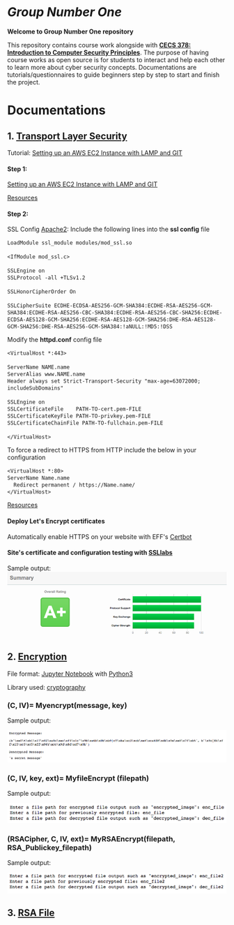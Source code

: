 # *Group Number One*

**Welcome to Group Number One repository**

This repository contains course work alongside with **[CECS 378: Introduction to Computer Security Principles](http://web.csulb.edu/divisions/aa/catalog/current/coe/computer_engineering/cecs_ud.html)**. The purpose of having course works as open source is for students to interact and help each other to learn more about cyber security concepts. Documentations are tutorials/questionnaires to guide beginners step by step to start and finish the project.

# Documentations

## 1. [Transport Layer Security](https://en.wikipedia.org/wiki/Transport_Layer_Security)

Tutorial: [Setting up an AWS EC2 Instance with LAMP and GIT](http://devoncmather.com/setting-aws-ec2-instance-lamp-git/)

#### Step 1:
[Setting up an AWS EC2 Instance with LAMP and GIT](https://github.com/AnimeMei/GroupNumberOne/blob/master/1.%20TSL%20Server/Setup%20Server%20with%20LAMP/Setting%20up%20an%20AWS%20EC2%20Instance%20with%20LAMP%20and%20GIT.txt)

[Resources](https://github.com/AnimeMei/GroupNumberOne/blob/master/1.%20TSL%20Server/Setup%20Server%20with%20LAMP/Setting%20up%20an%20AWS%20EC2%20Instance%20with%20LAMP%20and%20GIT.txt)

#### Step 2:
SSL Config [Apache2](https://en.wikipedia.org/wiki/Apache_HTTP_Server):
Include the following lines into the **ssl config** file

```
LoadModule ssl_module modules/mod_ssl.so

<IfModule mod_ssl.c>

SSLEngine on
SSLProtocol -all +TLSv1.2

SSLHonorCipherOrder On

SSLCipherSuite ECDHE-ECDSA-AES256-GCM-SHA384:ECDHE-RSA-AES256-GCM-SHA384:ECDHE-RSA-AES256-CBC-SHA384:ECDHE-RSA-AES256-CBC-SHA256:ECDHE-ECDSA-AES128-GCM-SHA256:ECDHE-RSA-AES128-GCM-SHA256:DHE-RSA-AES128-GCM-SHA256:DHE-RSA-AES256-GCM-SHA384:!aNULL:!MD5:!DSS
```

Modify the **httpd.conf** config file
```
<VirtualHost *:443>

ServerName NAME.name
ServerAlias www.NAME.name
Header always set Strict-Transport-Security "max-age=63072000; includeSubDomains"

SSLEngine on
SSLCertificateFile    PATH-TO-cert.pem-FILE
SSLCertificateKeyFile PATH-TO-privkey.pem-FILE
SSLCertificateChainFile PATH-TO-fullchain.pem-FILE 

</VirtualHost>
```

To force a redirect to HTTPS from HTTP include the below in your configuration
```
<VirtualHost *:80> 
ServerName Name.name
  Redirect permanent / https://Name.name/
</VirtualHost>
```
[Resources](https://github.com/AnimeMei/GroupNumberOne/blob/master/1.%20TSL%20Server/Setup%20Server%20with%20LAMP/SSL%20Config%20Apache2.txt)

#### Deploy Let's Encrypt certificates
Automatically enable HTTPS on your website with EFF's [Certbot](https://certbot.eff.org/#ubuntuxenial-apache)

#### Site's certificate and configuration testing with [SSLlabs](https://www.ssllabs.com/)
 
 Sample output:
 ![ssllabs test result](https://github.com/AnimeMei/GroupNumberOne/blob/master/sample_output/ssl_result.png)

## 2. [Encryption](https://github.com/AnimeMei/GroupNumberOne/blob/master/2.%20Encryption/CECS%20378%20Encryption%20Lab_GroupNumberOne.ipynb)

File format: [Jupyter Notebook](http://jupyter.org/) with [Python3](https://www.python.org/download/releases/3.0/)

Library used: [cryptography](https://cryptography.io/en/latest/hazmat/primitives/)

### (C, IV)= Myencrypt(message, key)

Sample output:

![Myencrypt output](https://github.com/AnimeMei/GroupNumberOne/blob/master/sample_output/encrypt1.png)

### (C, IV, key, ext)= MyfileEncrypt (filepath)

Sample output:

![MyfileEncrypt output](https://github.com/AnimeMei/GroupNumberOne/blob/master/sample_output/encrypt2.png)

### (RSACipher, C, IV, ext)= MyRSAEncrypt(filepath, RSA_Publickey_filepath)

Sample output:

![MyRSAEncrypt output](https://github.com/AnimeMei/GroupNumberOne/blob/master/sample_output/encrypt3.png)

## 3. [RSA File](https://github.com/AnimeMei/GroupNumberOne/blob/master/3.%20RSA%20File/RSA%20File%20-%20CECS%20378%20-%20GroupNumberOne.ipynb)
